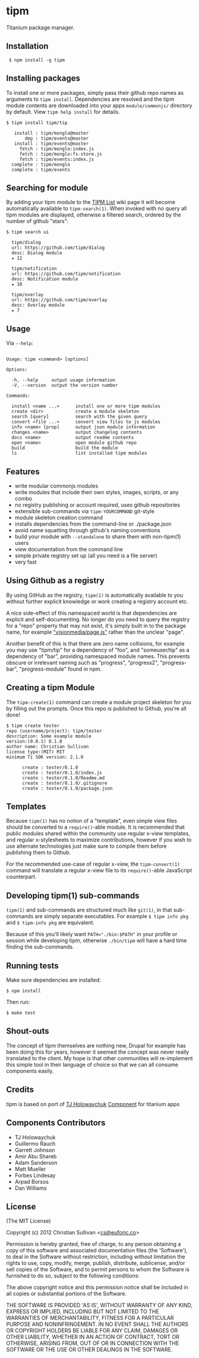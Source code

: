 # tipm

  Titanium package manager.

## Installation

     $ npm install -g tipm

## Installing packages

  To install one or more packages, simply pass their github
  repo names as arguments to `tipm install`. Dependencies
  are resolved and the tipm module contents are downloaded into your
  apps `module/commonjs/` directory by default. View `tipm help install` for details.

```
$ tipm install tipm/tip

   install : tipm/monglo@master
       dep : tipm/events@master
   install : tipm/events@master
     fetch : tipm/monglo:index.js
     fetch : tipm/monglo:fs-store.js
     fetch : tipm/events:index.js
  complete : tipm/monglo
  complete : tipm/events
```

## Searching for module

  By adding your tipm module to the [TIPM List](https://github.com/tipm/tipm/wiki/Modules) wiki page it will become automatically available to `tipm-search(1)`. When invoked with no query all tipm modules are displayed, otherwise a filtered search, ordered by the number of github "stars":

```
$ tipm search ui

  tipm/dialog
  url: https://github.com/tipm/dialog
  desc: Dialog module
  ★ 12

  tipm/notification
  url: https://github.com/tipm/notification
  desc: Notification module
  ★ 10

  tipm/overlay
  url: https://github.com/tipm/overlay
  desc: Overlay module
  ★ 7

```

## Usage

 Via `--help`:

```

Usage: tipm <command> [options]

Options:

  -h, --help     output usage information
  -V, --version  output the version number

Commands:

  install <name ...>      install one or more tipm modules
  create <dir>            create a module skeleton
  search [query]          search with the given query
  convert <file ...>      convert view files to js modules
  info <name> [prop]      output json module information
  changes <name>          output changelog contents
  docs <name>             output readme contents
  open <name>             open module github repo
  build                   build the module
  ls                      list installed tipm modules

```

## Features

  - write modular commonjs modules
  - write modules that include their own styles, images, scripts, or any combo
  - no registry publishing or account required, uses github repositories
  - extensible sub-commands via `tipm-YOURCOMMAND` git-style
  - module skeleton creation command
  - installs dependencies from the command-line or ./package.json
  - avoid name squatting through github's naming conventions
  - build your module with `--standalone` to share them with non-tipm(1) users
  - view documentation from the command line
  - simple private registry set up (all you need is a file server)
  - very fast

## Using Github as a registry

  By using GitHub as the registry, `tipm(1)` is automatically
  available to you without further explicit knowledge or work
  creating a registry account etc.

  A nice side-effect of this namespaced world is that dependencies
  are explicit and self-documenting. No longer do you need to query
  the registry for a "repo" property that may not exist, it's simply
  built in to the package name, for example ["visionmedia/page.js"](https://github.com/visionmedia/page.js) rather
  than the unclear "page".

  Another benefit of this is that there are zero name collisions, for example
  you may use "tipm/tip" for a dependency of "foo", and "someuser/tip"
  as a dependency of "bar", providing namespaced module names. This prevents
  obscure or irrelevant naming such as "progress", "progress2", "progress-bar",
  "progress-module" found in npm.

## Creating a tipm Module

  The `tipm-create(1)` command can create a module
  project skeleton for you by filling out the prompts. Once
  this repo is published to Github, you're all done!

```
$ tipm create tester
repo (username/project): tipm/tester
description: Some example module
version:(0.0.1) 0.1.0
author name: Christian Sullivan
license type:(MIT) MIT
minimum Ti SDK version: 2.1.0

      create : tester/0.1.0
      create : tester/0.1.0/index.js
      create : tester/0.1.0/Readme.md
      create : tester/0.1.0/.gitignore
      create : tester/0.1.0/package.json

```


## Templates

  Because `tipm(1)` has no notion of a "template", even simple view files
  should be converted to a `require()`-able module. It is recommended that public
  modules shared within the community use regular x-view templates, and regular
  x-stylesheets to maximize contributions, however if you wish to use alternate
  technologies just make sure to compile them before publishing them to Github.

  For the recommended use-case of regular x-view, the `tipm-convert(1)` command
  will translate a regular x-view file to its `require()`-able JavaScript counterpart.

## Developing tipm(1) sub-commands

  `tipm(1)` and sub-commands are structured much like `git(1)`,
  in that sub-commands are simply separate executables. For example
  `$ tipm info pkg` and `$ tipm-info pkg` are equivalent.

  Because of this you'll likely want `PATH="./bin:$PATH"` in your
  profile or session while developing tipm, otherwise `./bin/tipm`
  will have a hard time finding the sub-commands.

## Running tests

Make sure dependencies are installed:

```
$ npm install
```

Then run:

```
$ make test
```

## Shout-outs

  The concept of tipm themselves are nothing new, Drupal
  for example has been doing this for years, however it seemed the concept was never
  really translated to the client. My hope is that other communities will re-implement this
  simple tool in their language of choice so that we can all consume components
  easily.

## Credits

tipm is based on port of [TJ Holowaychuk](https://github.com/visionmedia) [Component](https://github.com/component/component) for titanium apps


## Components Contributors

  - TJ Holowaychuk
  - Guillermo Rauch
  - Garrett Johnson
  - Amir Abu Shareb
  - Adam Sanderson
  - Matt Mueller
  - Forbes Lindesay
  - Arpad Borsos
  - Dan Williams

## License

(The MIT License)

Copyright (c) 2012 Christian Sullivan &lt;cs@euforic.co&gt;

Permission is hereby granted, free of charge, to any person obtaining
a copy of this software and associated documentation files (the
'Software'), to deal in the Software without restriction, including
without limitation the rights to use, copy, modify, merge, publish,
distribute, sublicense, and/or sell copies of the Software, and to
permit persons to whom the Software is furnished to do so, subject to
the following conditions:

The above copyright notice and this permission notice shall be
included in all copies or substantial portions of the Software.

THE SOFTWARE IS PROVIDED 'AS IS', WITHOUT WARRANTY OF ANY KIND,
EXPRESS OR IMPLIED, INCLUDING BUT NOT LIMITED TO THE WARRANTIES OF
MERCHANTABILITY, FITNESS FOR A PARTICULAR PURPOSE AND NONINFRINGEMENT.
IN NO EVENT SHALL THE AUTHORS OR COPYRIGHT HOLDERS BE LIABLE FOR ANY
CLAIM, DAMAGES OR OTHER LIABILITY, WHETHER IN AN ACTION OF CONTRACT,
TORT OR OTHERWISE, ARISING FROM, OUT OF OR IN CONNECTION WITH THE
SOFTWARE OR THE USE OR OTHER DEALINGS IN THE SOFTWARE.